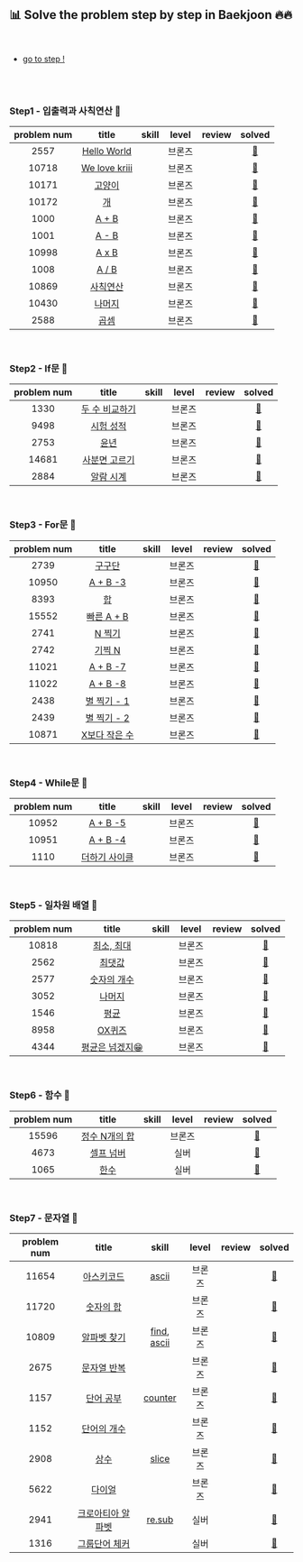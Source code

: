 ## 📊 Solve the problem step by step in Baekjoon 🔥🔥

<br>

- <a href="https://www.acmicpc.net/step">go to step !</a>

<br>
<br>

### Step1 - 입출력과 사칙연산 🎳

| problem num |                               title                               | skill | level  | review |                                                  solved                                                  |
| :---------: | :---------------------------------------------------------------: | :---: | :----: | :----: | :------------------------------------------------------------------------------------------------------: |
|    2557     |  <a href="https://www.acmicpc.net/problem/2557">Hello World</a>   |       | 브론즈 |        | <a href="https://github.com/byhhh2/Coding-Test-Preparations/blob/master/Python-BAEKJOON/2557.py">📄</a>  |
|    10718    | <a href="https://www.acmicpc.net/problem/10718">We love kriii</a> |       | 브론즈 |        | <a href="https://github.com/byhhh2/Coding-Test-Preparations/blob/master/Python-BAEKJOON/10718.py">📄</a> |
|    10171    |    <a href="https://www.acmicpc.net/problem/10171">고양이</a>     |       | 브론즈 |        | <a href="https://github.com/byhhh2/Coding-Test-Preparations/blob/master/Python-BAEKJOON/10171.py">📄</a> |
|    10172    |      <a href="https://www.acmicpc.net/problem/10172">개</a>       |       | 브론즈 |        | <a href="https://github.com/byhhh2/Coding-Test-Preparations/blob/master/Python-BAEKJOON/10172.py">📄</a> |
|    1000     |     <a href="https://www.acmicpc.net/problem/1000">A + B</a>      |       | 브론즈 |        | <a href="https://github.com/byhhh2/Coding-Test-Preparations/blob/master/Python-BAEKJOON/1000.py">📄</a>  |
|    1001     |     <a href="https://www.acmicpc.net/problem/1001">A - B</a>      |       | 브론즈 |        | <a href="https://github.com/byhhh2/Coding-Test-Preparations/blob/master/Python-BAEKJOON/1001.py">📄</a>  |
|    10998    |     <a href="https://www.acmicpc.net/problem/10998">A x B</a>     |       | 브론즈 |        | <a href="https://github.com/byhhh2/Coding-Test-Preparations/blob/master/Python-BAEKJOON/10998.py">📄</a> |
|    1008     |     <a href="https://www.acmicpc.net/problem/1008">A / B</a>      |       | 브론즈 |        | <a href="https://github.com/byhhh2/Coding-Test-Preparations/blob/master/Python-BAEKJOON/1008.py">📄</a>  |
|    10869    |   <a href="https://www.acmicpc.net/problem/10869">사칙연산</a>    |       | 브론즈 |        | <a href="https://github.com/byhhh2/Coding-Test-Preparations/blob/master/Python-BAEKJOON/10869.py">📄</a> |
|    10430    |    <a href="https://www.acmicpc.net/problem/10430">나머지</a>     |       | 브론즈 |        | <a href="https://github.com/byhhh2/Coding-Test-Preparations/blob/master/Python-BAEKJOON/10430.py">📄</a> |
|    2588     |      <a href="https://www.acmicpc.net/problem/2588">곱셈</a>      |       | 브론즈 |        | <a href="https://github.com/byhhh2/Coding-Test-Preparations/blob/master/Python-BAEKJOON/2588.py">📄</a>  |

<br>

### Step2 - If문 🎳

| problem num |                               title                               | skill | level  | review |                                                  solved                                                  |
| :---------: | :---------------------------------------------------------------: | :---: | :----: | :----: | :------------------------------------------------------------------------------------------------------: |
|    1330     | <a href="https://www.acmicpc.net/problem/1330">두 수 비교하기</a> |       | 브론즈 |        | <a href="https://github.com/byhhh2/Coding-Test-Preparations/blob/master/Python-BAEKJOON/1330.py">📄</a>  |
|    9498     |   <a href="https://www.acmicpc.net/problem/9498">시험 성적</a>    |       | 브론즈 |        | <a href="https://github.com/byhhh2/Coding-Test-Preparations/blob/master/Python-BAEKJOON/9498.py">📄</a>  |
|    2753     |      <a href="https://www.acmicpc.net/problem/2753">윤년</a>      |       | 브론즈 |        | <a href="https://github.com/byhhh2/Coding-Test-Preparations/blob/master/Python-BAEKJOON/2753.py">📄</a>  |
|    14681    | <a href="https://www.acmicpc.net/problem/14681">사분면 고르기</a> |       | 브론즈 |        | <a href="https://github.com/byhhh2/Coding-Test-Preparations/blob/master/Python-BAEKJOON/14681.py">📄</a> |
|    2884     |   <a href="https://www.acmicpc.net/problem/2884">알람 시계</a>    |       | 브론즈 |        | <a href="https://github.com/byhhh2/Coding-Test-Preparations/blob/master/Python-BAEKJOON/2884.py">📄</a>  |

<br>

### Step3 - For문 🎳

| problem num |                               title                               | skill | level  | review |                                                  solved                                                  |
| :---------: | :---------------------------------------------------------------: | :---: | :----: | :----: | :------------------------------------------------------------------------------------------------------: |
|    2739     |     <a href="https://www.acmicpc.net/problem/2739">구구단</a>     |       | 브론즈 |        | <a href="https://github.com/byhhh2/Coding-Test-Preparations/blob/master/Python-BAEKJOON/2739.py">📄</a>  |
|    10950    |   <a href="https://www.acmicpc.net/problem/10950">A + B -3</a>    |       | 브론즈 |        | <a href="https://github.com/byhhh2/Coding-Test-Preparations/blob/master/Python-BAEKJOON/10950.py">📄</a> |
|    8393     |       <a href="https://www.acmicpc.net/problem/8393">합</a>       |       | 브론즈 |        | <a href="https://github.com/byhhh2/Coding-Test-Preparations/blob/master/Python-BAEKJOON/8393.py">📄</a>  |
|    15552    |  <a href="https://www.acmicpc.net/problem/15552">빠른 A + B</a>   |       | 브론즈 |        | <a href="https://github.com/byhhh2/Coding-Test-Preparations/blob/master/Python-BAEKJOON/15552.py">📄</a> |
|    2741     |     <a href="https://www.acmicpc.net/problem/2741">N 찍기</a>     |       | 브론즈 |        | <a href="https://github.com/byhhh2/Coding-Test-Preparations/blob/master/Python-BAEKJOON/2741.py">📄</a>  |
|    2742     |     <a href="https://www.acmicpc.net/problem/2742">기찍 N</a>     |       | 브론즈 |        | <a href="https://github.com/byhhh2/Coding-Test-Preparations/blob/master/Python-BAEKJOON/2742.py">📄</a>  |
|    11021    |   <a href="https://www.acmicpc.net/problem/11021">A + B -7</a>    |       | 브론즈 |        | <a href="https://github.com/byhhh2/Coding-Test-Preparations/blob/master/Python-BAEKJOON/11021.py">📄</a> |
|    11022    |   <a href="https://www.acmicpc.net/problem/11022">A + B -8</a>    |       | 브론즈 |        | <a href="https://github.com/byhhh2/Coding-Test-Preparations/blob/master/Python-BAEKJOON/11022.py">📄</a> |
|    2438     |  <a href="https://www.acmicpc.net/problem/2438">별 찍기 - 1</a>   |       | 브론즈 |        | <a href="https://github.com/byhhh2/Coding-Test-Preparations/blob/master/Python-BAEKJOON/2438.py">📄</a>  |
|    2439     |  <a href="https://www.acmicpc.net/problem/2439">별 찍기 - 2</a>   |       | 브론즈 |        | <a href="https://github.com/byhhh2/Coding-Test-Preparations/blob/master/Python-BAEKJOON/2439.py">📄</a>  |
|    10871    | <a href="https://www.acmicpc.net/problem/10871">X보다 작은 수</a> |       | 브론즈 |        | <a href="https://github.com/byhhh2/Coding-Test-Preparations/blob/master/Python-BAEKJOON/10871.py">📄</a> |

<br>

### Step4 - While문 🎳

| problem num |                              title                               | skill | level  | review |                                                  solved                                                  |
| :---------: | :--------------------------------------------------------------: | :---: | :----: | :----: | :------------------------------------------------------------------------------------------------------: |
|    10952    |   <a href="https://www.acmicpc.net/problem/10952">A + B -5</a>   |       | 브론즈 |        | <a href="https://github.com/byhhh2/Coding-Test-Preparations/blob/master/Python-BAEKJOON/10952.py">📄</a> |
|    10951    |   <a href="https://www.acmicpc.net/problem/10951">A + B -4</a>   |       | 브론즈 |        | <a href="https://github.com/byhhh2/Coding-Test-Preparations/blob/master/Python-BAEKJOON/10951.py">📄</a> |
|    1110     | <a href="https://www.acmicpc.net/problem/1110">더하기 사이클</a> |       | 브론즈 |        | <a href="https://github.com/byhhh2/Coding-Test-Preparations/blob/master/Python-BAEKJOON/1110.py">📄</a>  |

<br>

### Step5 - 일차원 배열 🎳

| problem num |                               title                                | skill | level  | review |                                                  solved                                                  |
| :---------: | :----------------------------------------------------------------: | :---: | :----: | :----: | :------------------------------------------------------------------------------------------------------: |
|    10818    |   <a href="https://www.acmicpc.net/problem/10818">최소, 최대</a>   |       | 브론즈 |        | <a href="https://github.com/byhhh2/Coding-Test-Preparations/blob/master/Python-BAEKJOON/10818.py">📄</a> |
|    2562     |     <a href="https://www.acmicpc.net/problem/2562">최댓값</a>      |       | 브론즈 |        | <a href="https://github.com/byhhh2/Coding-Test-Preparations/blob/master/Python-BAEKJOON/2562.py">📄</a>  |
|    2577     |   <a href="https://www.acmicpc.net/problem/2577">숫자의 개수</a>   |       | 브론즈 |        | <a href="https://github.com/byhhh2/Coding-Test-Preparations/blob/master/Python-BAEKJOON/2577.py">📄</a>  |
|    3052     |     <a href="https://www.acmicpc.net/problem/3052">나머지</a>      |       | 브론즈 |        | <a href="https://github.com/byhhh2/Coding-Test-Preparations/blob/master/Python-BAEKJOON/3052.py">📄</a>  |
|    1546     |      <a href="https://www.acmicpc.net/problem/1546">평균</a>       |       | 브론즈 |        | <a href="https://github.com/byhhh2/Coding-Test-Preparations/blob/master/Python-BAEKJOON/1546.py">📄</a>  |
|    8958     |     <a href="https://www.acmicpc.net/problem/8958">OX퀴즈</a>      |       | 브론즈 |        | <a href="https://github.com/byhhh2/Coding-Test-Preparations/blob/master/Python-BAEKJOON/8958.py">📄</a>  |
|    4344     | <a href="https://www.acmicpc.net/problem/4344">평균은 넘겠지😁</a> |       | 브론즈 |        | <a href="https://github.com/byhhh2/Coding-Test-Preparations/blob/master/Python-BAEKJOON/4344.py">📄</a>  |

<br>

### Step6 - 함수 🎳

| problem num |                               title                               | skill | level  | review |                                                  solved                                                  |
| :---------: | :---------------------------------------------------------------: | :---: | :----: | :----: | :------------------------------------------------------------------------------------------------------: |
|    15596    | <a href="https://www.acmicpc.net/problem/15596">정수 N개의 합</a> |       | 브론즈 |        | <a href="https://github.com/byhhh2/Coding-Test-Preparations/blob/master/Python-BAEKJOON/15596.py">📄</a> |
|    4673     |   <a href="https://www.acmicpc.net/problem/4673">셀프 넘버</a>    |       |  실버  |        | <a href="https://github.com/byhhh2/Coding-Test-Preparations/blob/master/Python-BAEKJOON/4673.py">📄</a>  |
|    1065     |      <a href="https://www.acmicpc.net/problem/1065">한수</a>      |       |  실버  |        | <a href="https://github.com/byhhh2/Coding-Test-Preparations/blob/master/Python-BAEKJOON/1065.py">📄</a>  |

<br>

### Step7 - 문자열 🎳

| problem num |                                title                                 |                                                                                                    skill                                                                                                    | level  | review |                                                  solved                                                  |
| :---------: | :------------------------------------------------------------------: | :---------------------------------------------------------------------------------------------------------------------------------------------------------------------------------------------------------: | :----: | :----: | :------------------------------------------------------------------------------------------------------: |
|    11654    |    <a href="https://www.acmicpc.net/problem/11654">아스키코드</a>    |                                                     <a href="https://github.com/byhhh2/Coding-Test-Preparations/blob/master/Python/ascii.md">ascii</a>                                                      | 브론즈 |        | <a href="https://github.com/byhhh2/Coding-Test-Preparations/blob/master/Python-BAEKJOON/11654.py">📄</a> |
|    11720    |    <a href="https://www.acmicpc.net/problem/11720">숫자의 합</a>     |                                                                                                                                                                                                             | 브론즈 |        | <a href="https://github.com/byhhh2/Coding-Test-Preparations/blob/master/Python-BAEKJOON/11720.py">📄</a> |
|    10809    |   <a href="https://www.acmicpc.net/problem/10809">알파벳 찾기</a>    | <a href="https://github.com/byhhh2/Coding-Test-Preparations/blob/master/Python/string-find.md">find</a>, <a href="https://github.com/byhhh2/Coding-Test-Preparations/blob/master/Python/ascii.md">ascii</a> | 브론즈 |        | <a href="https://github.com/byhhh2/Coding-Test-Preparations/blob/master/Python-BAEKJOON/10809.py">📄</a> |
|    2675     |    <a href="https://www.acmicpc.net/problem/2675">문자열 반복</a>    |                                                                                                                                                                                                             | 브론즈 |        | <a href="https://github.com/byhhh2/Coding-Test-Preparations/blob/master/Python-BAEKJOON/2675.py">📄</a>  |
|    1157     |     <a href="https://www.acmicpc.net/problem/1157">단어 공부</a>     |                                             <a href="https://github.com/byhhh2/Coding-Test-Preparations/blob/master/Python/collections-counter.md">counter</a>                                              | 브론즈 |        | <a href="https://github.com/byhhh2/Coding-Test-Preparations/blob/master/Python-BAEKJOON/1157.py">📄</a>  |
|    1152     |    <a href="https://www.acmicpc.net/problem/1152">단어의 개수</a>    |                                                                                                                                                                                                             | 브론즈 |        | <a href="https://github.com/byhhh2/Coding-Test-Preparations/blob/master/Python-BAEKJOON/1152.py">📄</a>  |
|    2908     |       <a href="https://www.acmicpc.net/problem/2908">상수</a>        |                                                      <a href="https://github.com/byhhh2/Coding-Test-Preparations/blob/master/Python/list.md">slice</a>                                                      | 브론즈 |        | <a href="https://github.com/byhhh2/Coding-Test-Preparations/blob/master/Python-BAEKJOON/2908.py">📄</a>  |
|    5622     |      <a href="https://www.acmicpc.net/problem/5622">다이얼</a>       |                                                                                                                                                                                                             | 브론즈 |        | <a href="https://github.com/byhhh2/Coding-Test-Preparations/blob/master/Python-BAEKJOON/5622.py">📄</a>  |
|    2941     | <a href="https://www.acmicpc.net/problem/2941">크로아티아 알파벳</a> |                                                    <a href="https://github.com/byhhh2/Coding-Test-Preparations/blob/master/Python/re-sub.md">re.sub</a>                                                     |  실버  |        | <a href="https://github.com/byhhh2/Coding-Test-Preparations/blob/master/Python-BAEKJOON/2941.py">📄</a>  |
|    1316     |   <a href="https://www.acmicpc.net/problem/1316">그룹단어 체커</a>   |                                                                                                                                                                                                             |  실버  |        | <a href="https://github.com/byhhh2/Coding-Test-Preparations/blob/master/Python-BAEKJOON/1316.py">📄</a>  |
